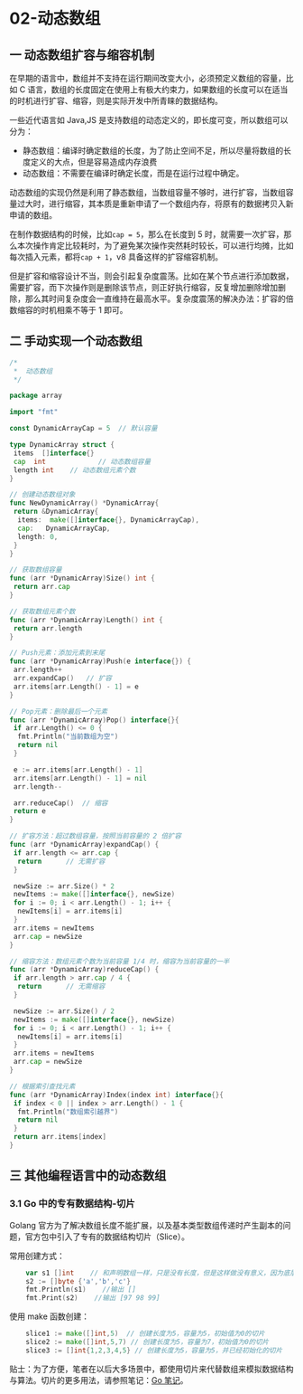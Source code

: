 # 02-动态数组

## 一 动态数组扩容与缩容机制

在早期的语言中，数组并不支持在运行期间改变大小，必须预定义数组的容量，比如 C 语言，数组的长度固定在使用上有极大约束力，如果数组的长度可以在适当的时机进行扩容、缩容，则是实际开发中所青睐的数据结构。

一些近代语言如 Java,JS 是支持数组的动态定义的，即长度可变，所以数组可以分为：

- 静态数组：编译时确定数组的长度，为了防止空间不足，所以尽量将数组的长度定义的大点，但是容易造成内存浪费
- 动态数组：不需要在编译时确定长度，而是在运行过程中确定。

动态数组的实现仍然是利用了静态数组，当数组容量不够时，进行扩容，当数组容量过大时，进行缩容，其本质是重新申请了一个数组内存，将原有的数据拷贝入新申请的数组。

在制作数据结构的时候，比如`cap = 5`，那么在长度到 5 时，就需要一次扩容，那么本次操作肯定比较耗时，为了避免某次操作突然耗时较长，可以进行均摊，比如每次插入元素，都将`cap + 1`，v8 具备这样的扩容缩容机制。

但是扩容和缩容设计不当，则会引起复杂度震荡。比如在某个节点进行添加数据，需要扩容，而下次操作则是删除该节点，则正好执行缩容，反复增加删除增加删除，那么其时间复杂度会一直维持在最高水平。复杂度震荡的解决办法：扩容的倍数缩容的时机相乘不等于 1 即可。

## 二 手动实现一个动态数组

```go
/*
 *  动态数组
 */

package array

import "fmt"

const DynamicArrayCap = 5  // 默认容量

type DynamicArray struct {
 items  []interface{}
 cap  int             // 动态数组容量
 length int    // 动态数组元素个数
}

// 创建动态数组对象
func NewDynamicArray() *DynamicArray{
 return &DynamicArray{
  items:  make([]interface{}, DynamicArrayCap),
  cap:   DynamicArrayCap,
  length: 0,
 }
}

// 获取数组容量
func (arr *DynamicArray)Size() int {
 return arr.cap
}

// 获取数组元素个数
func (arr *DynamicArray)Length() int {
 return arr.length
}

// Push元素：添加元素到末尾
func (arr *DynamicArray)Push(e interface{}) {
 arr.length++
 arr.expandCap()   // 扩容
 arr.items[arr.Length() - 1] = e
}

// Pop元素：删除最后一个元素
func (arr *DynamicArray)Pop() interface{}{
 if arr.Length() <= 0 {
  fmt.Println("当前数组为空")
  return nil
 }

 e := arr.items[arr.Length() - 1]
 arr.items[arr.Length() - 1] = nil
 arr.length--

 arr.reduceCap()  // 缩容
 return e
}

// 扩容方法：超过数组容量，按照当前容量的 2 倍扩容
func (arr *DynamicArray)expandCap() {
 if arr.length <= arr.cap {
  return      // 无需扩容
 }

 newSize := arr.Size() * 2
 newItems := make([]interface{}, newSize)
 for i := 0; i < arr.Length() - 1; i++ {
  newItems[i] = arr.items[i]
 }
 arr.items = newItems
 arr.cap = newSize
}

// 缩容方法：数组元素个数为当前容量 1/4 时，缩容为当前容量的一半
func (arr *DynamicArray)reduceCap() {
 if arr.length > arr.cap / 4 {
  return      // 无需缩容
 }

 newSize := arr.Size() / 2
 newItems := make([]interface{}, newSize)
 for i := 0; i < arr.Length() - 1; i++ {
  newItems[i] = arr.items[i]
 }
 arr.items = newItems
 arr.cap = newSize
}

// 根据索引查找元素
func (arr *DynamicArray)Index(index int) interface{}{
 if index < 0 || index > arr.Length() - 1 {
  fmt.Println("数组索引越界")
  return nil
 }
 return arr.items[index]
}
```

## 三 其他编程语言中的动态数组

### 3.1 Go 中的专有数据结构-切片

Golang 官方为了解决数组长度不能扩展，以及基本类型数组传递时产生副本的问题，官方包中引入了专有的数据结构切片（Slice）。

常用创建方式：

```go
    var s1 []int    // 和声明数组一样，只是没有长度，但是这样做没有意义，因为底层的数组指针为nil
    s2 := []byte {'a','b','c'}
    fmt.Println(s1)    //输出 []
    fmt.Print(s2)    //输出 [97 98 99]
```

使用 make 函数创建：

```go
    slice1 := make([]int,5)  // 创建长度为5，容量为5，初始值为0的切片
    slice2 := make([]int,5,7) // 创建长度为5，容量为7，初始值为0的切片
    slice3 := []int{1,2,3,4,5} // 创建长度为5，容量为5，并已经初始化的切片
```

贴士：为了方便，笔者在以后大多场景中，都使用切片来代替数组来模拟数据结构与算法。切片的更多用法，请参照笔记：[Go 笔记](https://github.com/overnote/over-golang)。
